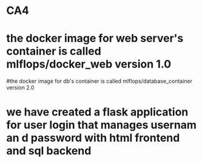 # CA4
# the docker image for web server's container is called mlflops/docker_web version 1.0
#the docker image for db's container is called mlflops/database_container version 2.0
# we have created a flask application for user login that manages usernam an d password with html frontend and sql backend
